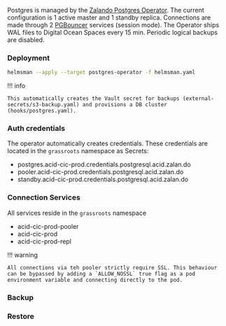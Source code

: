 Postgres is managed by the [Zalando Postgres Operator](https://postgres-operator.readthedocs.io). The current configuration is 1 active master and 1 standby replica. Connections are made through 2 [PGBouncer](https://www.pgbouncer.org/features.html) services (session mode). The Operator ships WAL files to Digital Ocean Spaces every 15 min. Periodic logical backups are disabled.

### Deployment

```bash
helmsman --apply --target postgres-operator -f helmsman.yaml
```

!!! info

    This automatically creates the Vault secret for backups (external-secrets/s3-backup.yaml) and provisions a DB cluster (hooks/postgres.yaml).

### Auth credentials

The operator automatically creates credentials. These credentials are located in the `grassroots` namespace as Secrets:

- postgres.acid-cic-prod.credentials.postgresql.acid.zalan.do
- pooler.acid-cic-prod.credentials.postgresql.acid.zalan.do
- standby.acid-cic-prod.credentials.postgresql.acid.zalan.do

### Connection Services

All services reside in the `grassroots` namespace

- acid-cic-prod-pooler
- acid-cic-prod
- acid-cic-prod-repl

!!! warning

    All connections via teh pooler strictly require SSL. This behaviour can be bypassed by adding a `ALLOW_NOSSL` true flag as a pod environment variable and connecting directly to the pod.

### Backup

### Restore

